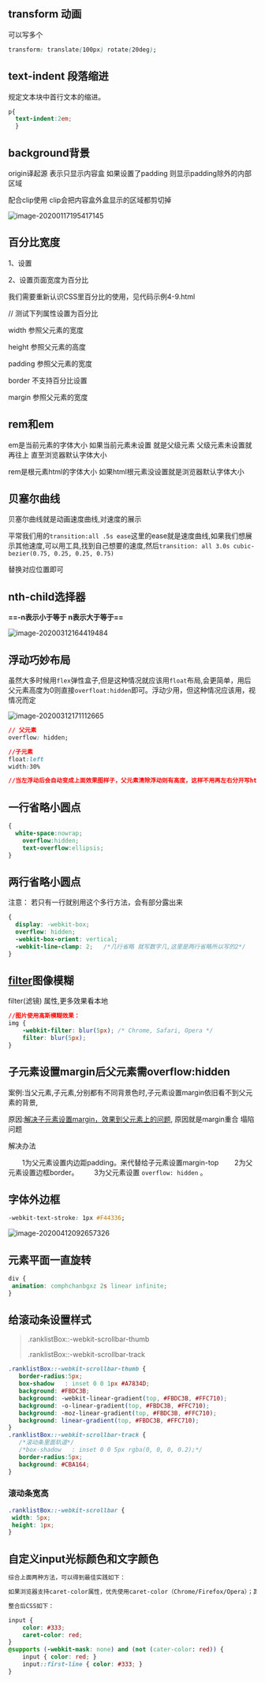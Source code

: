 ## transform 动画

可以写多个

```css
transform: translate(100px) rotate(20deg);
```

## text-indent 段落缩进

规定文本块中首行文本的缩进。

```css
p{
  text-indent:2em;
  }
```

## background背景

origin译起源 表示只显示内容盒 如果设置了padding 则显示padding除外的内部区域

配合clip使用 clip会把内容盒外盒显示的区域都剪切掉

![image-20200117195417145](css.assets/image-20200117195417145.png)

## 百分比宽度

1、设置<meta name="viewport" content="width=device-width, initial-scale=1">

2、设置页面宽度为百分比

我们需要重新认识CSS里百分比的使用，见代码示例4-9.html

// 测试下列属性设置为百分比

width    参照父元素的宽度

height      参照父元素的高度

padding  参照父元素的宽度

border   不支持百分比设置

margin   参照父元素的宽度

## rem和em

em是当前元素的字体大小 如果当前元素未设置 就是父级元素 父级元素未设置就再往上 直至浏览器默认字体大小

rem是根元素html的字体大小 如果html根元素没设置就是浏览器默认字体大小

 

## 贝塞尔曲线

贝塞尔曲线就是动画速度曲线,对速度的展示

平常我们用的`transition:all .5s ease`这里的ease就是速度曲线,如果我们想展示其他速度,可以用工具,找到自己想要的速度,然后`transition: all 3.0s cubic-bezier(0.75, 0.25, 0.25, 0.75)`

替换对应位置即可

## nth-child选择器

**==-n表示小于等于   n表示大于等于==**

![image-20200312164419484](css.assets/image-20200312164419484.png)

## 浮动巧妙布局

虽然大多时候用`flex`弹性盒子,但是这种情况就应该用`float`布局,会更简单，用后父元素高度为0则直接`overfloat:hidden`即可。浮动少用，但这种情况应该用，视情况而定

![image-20200312171112665](css.assets/image-20200312171112665.png)

```css
// 父元素
overflow: hidden;

//子元素
float:left
width:30%

//当左浮动后会自动变成上面效果图样子，父元素清除浮动则有高度，这样不用再左右分开写html，可以直接循环标签布局，很方便
```

## 一行省略小圆点

```css
{
  white-space:nowrap;
	overflow:hidden;
	text-overflow:ellipsis;
}
```



## 两行省略小圆点

注意： 若只有一行就别用这个多行方法，会有部分露出来

```css
{
  display: -webkit-box;
  overflow: hidden;
  -webkit-box-orient: vertical;
  -webkit-line-clamp: 2;   /*几行省略 就写数字几,这里是两行省略所以写的2*/
}
```

## [filter](https://www.runoob.com/cssref/css3-pr-filter.html)图像模糊

filter(滤镜) 属性,更多效果看本地

```css
//图片使用高斯模糊效果：
img {
    -webkit-filter: blur(5px); /* Chrome, Safari, Opera */
    filter: blur(5px);
}
```

## 子元素设置margin后父元素需overflow:hidden

案例:当父元素,子元素,分别都有不同背景色时,子元素设置margin依旧看不到父元素的背景,

原因:[解决子元素设置margin，效果到父元素上的问题](https://www.cnblogs.com/yangwenbo/p/10718832.html), 原因就是margin重合 塌陷问题

解决办法

　　1为父元素设置内边距padding。来代替给子元素设置margin-top 
　　2为父元素设置边框border。 
　　3为父元素设置 `overflow: hidden` 。

## 字体外边框

```css
-webkit-text-stroke: 1px #F44336;
```

![image-20200412092657326](css.assets/image-20200412092657326.png)

## 元素平面一直旋转

```css
div {
 animation: comphchanbgxz 2s linear infinite;
}
```

## 给滚动条设置样式

> .ranklistBox::-webkit-scrollbar-thumb
>
> .ranklistBox::-webkit-scrollbar-track

```css
.ranklistBox::-webkit-scrollbar-thumb {
   border-radius:5px;
   box-shadow   : inset 0 0 1px #A7834D;
   background: #FBDC3B;
   background: -webkit-linear-gradient(top, #FBDC3B, #FFC710);
   background: -o-linear-gradient(top, #FBDC3B, #FFC710);
   background: -moz-linear-gradient(top, #FBDC3B, #FFC710);
   background: linear-gradient(top, #FBDC3B, #FFC710);
}
.ranklistBox::-webkit-scrollbar-track {
   /*滚动条里面轨道*/
   /*box-shadow   : inset 0 0 5px rgba(0, 0, 0, 0.2);*/
   border-radius:5px;
   background: #CBA164;
}
```

### 滚动条宽高

```css
.ranklistBox::-webkit-scrollbar {
 width: 5px;
 height: 1px;
}
```

## 自定义input光标颜色和文字颜色

```css
综合上面两种方法，可以得到最佳实践如下：

如果浏览器支持caret-color属性，优先使用caret-color（Chrome/Firefox/Opera）；其次使用::first-line方法（Safari）；最后忽略（如IE）。

整合后CSS如下：

input {
    color: #333;
    caret-color: red;
}
@supports (-webkit-mask: none) and (not (cater-color: red)) {
    input { color: red; }
    input::first-line { color: #333; }
}
```

